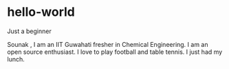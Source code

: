 # hello-world
Just a beginner


Sounak , I am an IIT Guwahati fresher in Chemical Engineering. I am an open source enthusiast. I love to play football and table tennis. I just had my lunch.
